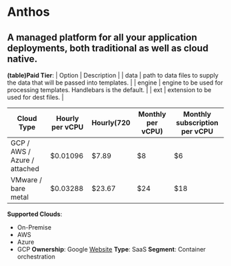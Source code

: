 # Anthos
## A managed platform for all your application deployments, both traditional as well as cloud native.
**(table)Paid Tier**:
| Option | Description |
| data   | path to data files to supply the data that will be passed into templates. |
| engine | engine to be used for processing templates. Handlebars is the default. |
| ext    | extension to be used for dest files. |

|Cloud Type|Hourly per vCPU|Hourly(720|Monthly per vCPU)|Monthly subscription per vCPU|
| ------------- | -------------------| -------------| ----------------------| --------------------------------------|
|GCP / AWS / Azure / attached|$0.01096|$7.89|$8|$6|
|VMware / bare metal|$0.03288|$23.67|$24|$18|
**Supported Clouds**: 
- On-Premise
- AWS
- Azure
- GCP
**Ownership**: Google
[Website](https://cloud.google.com/anthos)
**Type**: SaaS
**Segment**: Container orchestration

